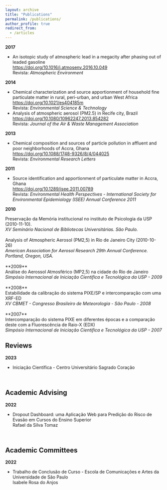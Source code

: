 ```yaml
---
layout: archive
title: "Publications"
permalink: /publications/
author_profile: true
redirect_from:
  - /articles
---
```


**2017**
<ul>
 <li>
   An isotopic study of atmospheric lead in a megacity after phasing out of leaded gasoline
   <br><a href="https://doi.org/10.1016/j.atmosenv.2016.10.049"> https://doi.org/10.1016/j.atmosenv.2016.10.049</a>
   <br>Revista: <i>Atmospheric Environment</i>

 </li>
</ul>

**2014**
<ul>

 <li>
  Chemical characterization and source apportionment of household fine particulate matter in rural, peri-urban, and urban West Africa
   <br><a href="https://doi.org/10.1021/es404185m"> https://doi.org/10.1021/es404185m</a>
   <br>Revista: <i>Environmental Science & Technology</i>
 </li>

 <li>
   Analysis of atmospheric aerosol (PM2.5) in Recife city, Brazil
  <br> <a href="https://doi.org/10.1080/10962247.2013.854282"> https://doi.org/10.1080/10962247.2013.854282</a>   
  <br>Revista: <i>Journal of the Air & Waste Management Association</i> 
 </li>

</ul>

**2013**
<ul>
 <li>
   Chemical composition and sources of particle pollution in affluent and poor neighborhoods of Accra, Ghana
    <br><a href="https://doi.org/10.1088/1748-9326/8/4/044025"> https://doi.org/10.1088/1748-9326/8/4/044025</a>
    <br>Revista: <i>Environmental Research Letters</i>
 </li>
</ul>


**2011**
<ul>
  <li>Source identification and apportionment of particulate matter in Accra, Ghana
     <a href="{{base_path}}/files/talks/isee.pdf"><i class="fa fa-file-pdf"></i></a>
     <br><a href="https://doi.org/10.1289/isee.2011.00789"> https://doi.org/10.1289/isee.2011.00789</a>
     <br>Revista: <i> Environmental Health Perspectives - International Society for Environmental Epidemiology (ISEE) Annual Conference 2011 </i>
  </li>
</ul>


**2010**
<div>
  <div>
    Preservação da Memória institucional no instituto de Psicologia da USP (2010-11-10).
    <a href="{{base_path}}/files/publications/2010/SNBU.pdf"><i class="fa fa-file-pdf"></i></a>
    <br><i> XV Seminário Nacional de Bibliotecas Universitárias. São Paulo.</i>
  </div>

  <br>

  <div>
    Analysis of Atmospheric Aerosol (PM2,5) in Rio de Janeiro City (2010-10-26)
    <a href="{{base_path}}/files/publications/2010/aaar_2010.pdf"><i class="fa fa-file-pdf"></i></a> 
    <br> <i>American Association for Aerosol Research 29th Annual Conference. Portland, Oregon, USA.</i>
  </div>
</div>

<br>
**2009**

<div>
  Análise do Aerossol Atmosférico (MP2,5) na cidade do Rio de Janeiro
  <a href="{{base_path}}/files/publications/2009/siicusp2009.pdf"><i class="fa fa-file-pdf"></i></a>
  <br><i>Simpósio Internacional de Iniciação Científica e Tecnológica da USP - 2009</i>
</div>

<br>
**2008**

<div>
 Estabilidade da calibração do sistema PIXE/SP e intercomparação com uma XRF-ED
  <a href="{{base_path}}/files/publications/2008/CBMET.docx"><i class="fa fa-file-pdf"></i></a>
  <br><i>XV CBMET - Congresso Brasileiro de Meteorologia - São Paulo - 2008</i>
</div>

<br>
**2007**

<div>
  Intercomparação do sistema PIXE em diferentes épocas e a comparação deste com a Fluorescência de Raio-X (EDX)
  <a href="{{base_path}}/files/publications/2007/siicusp2007.pdf"><i class="fa fa-file-pdf"></i></a>
  <br><i>Simpósio Internacional de Iniciação Científica e Tecnológica da USP - 2007 </i>
</div>

## Reviews

**2023**
<ul>
 <li>
    Iniciação Científica - Centro Universitário Sagrado Coração
    <a href="{{base_path}}/files/reviews/2023/CertificadoIC-Unisagrado-2023.pdf"><i class="fa fa-file-pdf"></i></a>
 </li>
</ul>

<br>

## Academic Advising

**2022**
<ul>
 <li>
    Dropout Dashboard: uma Aplicação Web para Predição do Risco de Evasão em Cursos do Ensino Superior 
    <br>Rafael da Silva Tomaz
    <a href="{{base_path}}/files/advising/2022/Thiago.pdf"><i class="fa fa-file-pdf"></i></a>
 </li>
</ul>

<br>

## Academic Committees

 **2022**
<ul>
 <li>
    Trabalho de Conclusão de Curso - Escola de Comunicações e Artes da Universidade de São Paulo
    <br>Isabele Rosa do Anjos
    <a href="{{base_path}}/files/committees/2022/isa.pdf"><i class="fa fa-file-pdf"></i></a>
 </li>
</ul>
